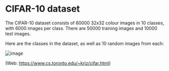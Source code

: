 # CIFAR-10 dataset

The CIFAR-10 dataset consists of 60000 32x32 colour images in 10 classes, with 6000 images per class. 
There are 50000 training images and 10000 test images.

Here are the classes in the dataset, as well as 10 random images from each:

![image](https://github.com/user-attachments/assets/57a11b84-f387-4d9e-b302-a2b7ddb9d6eb)

(Web: https://www.cs.toronto.edu/~kriz/cifar.html)
